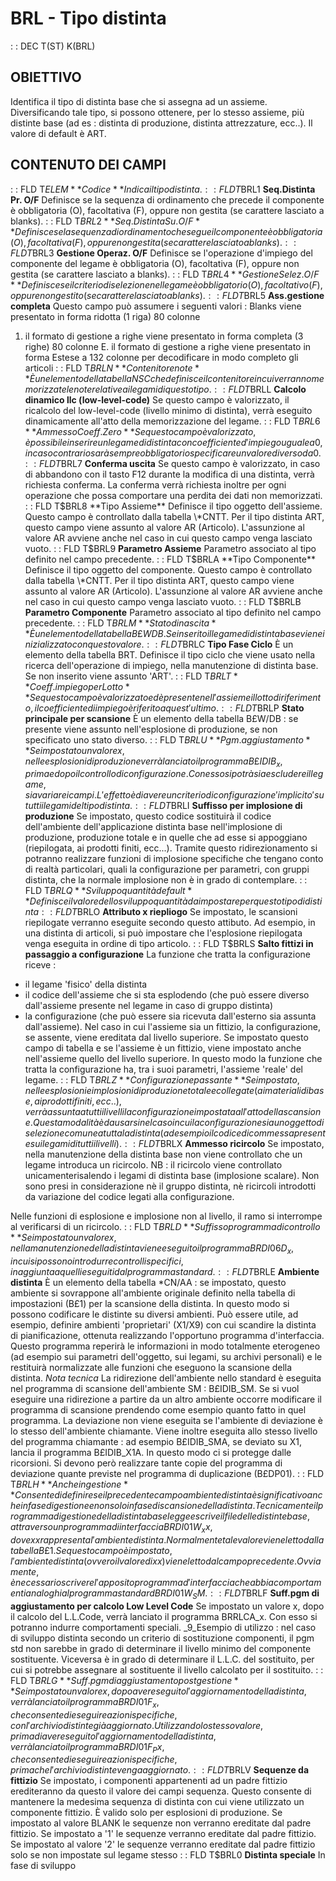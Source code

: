 # BRL - Tipo distinta
 :  : DEC T(ST) K(BRL)
## OBIETTIVO
Identifica il tipo di distinta base che si assegna ad un assieme. Diversificando tale tipo, si possono ottenere, per lo stesso assieme, più distinte base (ad es :  distinta di produzione, distinta attrezzature, ecc..). Il valore di default è ART.
## CONTENUTO DEI CAMPI
 :  : FLD T$ELEM **Codice**
Indica il tipo distinta.
 :  : FLD T$BRL1 **Seq.Distinta Pr. O/F**
Definisce se la sequenza di ordinamento che precede il componente è obbligatoria (O), facoltativa (F), oppure non gestita (se carattere lasciato a blanks).
 :  : FLD T$BRL2 **Seq.Distinta Su. O/F**
Definisce se la sequenza di ordinamento che segue il componente è obbligatoria (O), facoltativa (F), oppure non gestita (se carattere lasciato a blanks).
 :  : FLD T$BRL3 **Gestione Operaz. O/F**
Definisce se l'operazione d'impiego del componente del legame è obbligatoria (O), facoltativa (F), oppure non gestita (se carattere lasciato a blanks).
 :  : FLD T$BRL4 **Gestione Selez. O/F**
Definisce se il criterio di selezione nel legame è obbligatorio (O), facoltativo (F), oppure non gestito (se carattere lasciato a blanks).
 :  : FLD T$BRL5 **Ass.gestione completa**
Questo campo può assumere i seguenti valori : 
Blanks  viene presentato in forma ridotta (1 riga) 80 colonne
1. il formato di gestione a righe viene presentato in forma completa (3 righe) 80 colonne
E. il formato di gestione a righe viene presentato in forma Estese a  132 colonne per    decodificare in modo completo gli articoli
 :  : FLD T$BRLN **Contenitore note**
È un elemento della tabella NSC che definisce il contenitore in cui verranno memorizzate le note relative ai legami di questo tipo.
 :  : FLD T$BRLL **Calcolo dinamico llc (low-level-code)**
Se questo campo è valorizzato, il ricalcolo del low-level-code (livello minimo di distinta), verrà eseguito dinamicamente all'atto della memorizzazione del legame.
 :  : FLD T$BRL6 **Ammesso Coeff. Zero**
Se questo campo è valorizzato, è possibile inserire un legame di distinta con coefficiente d'impiego uguale a 0, in caso contrario sarà sempre obbligatorio specificare un valore diverso da 0.
 :  : FLD T$BRL7 **Conferma uscita**
Se questo campo è valorizzato, in caso di abbandono con il tasto F12 durante la modifica di una distinta, verrà richiesta conferma.
La conferma verrà richiesta inoltre per ogni operazione che possa comportare una perdita dei dati non memorizzati.
 :  : FLD T$BRL8 **Tipo Assieme**
Definisce il tipo oggetto dell'assieme. Questo campo è controllato dalla tabella \*CNTT. Per il tipo distinta ART, questo campo viene assunto al valore AR (Articolo). L'assunzione al valore AR avviene anche nel caso in cui questo campo venga lasciato vuoto.
 :  : FLD T$BRL9 **Parametro Assieme**
Parametro associato al tipo definito nel campo precedente.
 :  : FLD T$BRLA **Tipo Componente**
Definisce il tipo oggetto del componente. Questo campo è controllato dalla tabella \*CNTT. Per il tipo distinta ART, questo campo viene assunto al valore AR (Articolo). L'assunzione al valore AR avviene anche nel caso in cui questo campo venga lasciato vuoto.
 :  : FLD T$BRLB **Parametro Componente**
Parametro associato al tipo definito nel campo precedente.
 :  : FLD T$BRLM **Stato di nascita**
È un elemento della tabella B£WDB. Se inserito il legame di distinta base viene inizializzato con questo valore.
 :  : FLD T$BRLC **Tipo Fase Ciclo**
È un elemento della tabella BRT. Definisce il tipo ciclo che viene usato nella ricerca dell'operazione di impiego, nella manutenzione di distinta base. Se non inserito viene assunto 'ART'.
 :  : FLD T$BRLT **Coeff. impiego per Lotto**
Se questo campo è valorizzato ed è presente nell'assieme il lotto di riferimento, il coefficiente di impiego è riferito a quest'ultimo.
 :  : FLD T$BRLP **Stato principale per scansione**
È un elemento della tabella B£W/DB :  se presente viene assunto nell'esplosione di produzione, se non specificato uno stato diverso.
 :  : FLD T$BRLU **Pgm.aggiustamento**
Se impostato un valore x, nelle esplosioni di produzione verrà lanciato il programma B£IDIB_x, prima e dopo il controllo di configurazione. Con esso si potrà sia escludere il legame, sia variare i campi. L'effetto è di avere un criterio di configurazione 'implicito' su tutti i legami del tipo distinta.
 :  : FLD T$BRLI **Suffisso per implosione di produzione**
Se impostato, questo codice sostituirà il codice dell'ambiente dell'applicazione distinta base nell'implosione di produzione, produzione totale e in quelle che ad esse si appoggiano (riepilogata, ai prodotti finiti, ecc...).
Tramite questo ridirezionamento si potranno realizzare funzioni di implosione specifiche che tengano conto di realtà particolari, quali la configurazione per parametri, con gruppi distinta, che la normale implosione non è in grado di contemplare.
 :  : FLD T$BRLQ **Sviluppo quantità default**
Definisce il valore dello sviluppo quantità da impostare per questo tipo di distinta
 :  : FLD T$BRLO **Attributo x riepliogo**
Se impostato, le scansioni riepilogate verranno eseguite secondo questo attibuto.
Ad esempio, in una distinta di articoli, si può impostare che l'esplosione riepilogata venga eseguita in ordine di tipo articolo.
 :  : FLD T$BRLS **Salto fittizi in passaggio a configurazione**
La funzione che tratta la configurazione riceve : 
-    il legame 'fisico' della distinta
-    il codice dell'assieme che si sta esplodendo (che può essere diverso dall'assieme presente nel legame in caso di gruppo distinta)
-    la configurazione (che può essere sia ricevuta dall'esterno sia assunta dall'assieme).
Nel caso in cui l'assieme sia un fittizio, la configurazione, se assente, viene ereditata dal livello superiore.
Se impostato questo campo di tabella e se l'assieme è un fittizio, viene impostato anche nell'assieme quello del livello superiore. In questo modo la funzione che tratta la configurazione ha, tra i suoi parametri, l'assieme 'reale' del legame.
 :  : FLD T$BRLZ **Configurazione passante**
Se impostato, nelle esplosioni e implosioni di produzione totale e collegate (ai materiali di base, ai prodotti finiti, ecc..), verrà assunta a tutti i livelli la configurazione impostata all'atto della scansione. Questa modalità è da usarsi nel caso in cui la configurazione sia un oggetto di selezione comune a tutta la distinta (ad esempio il codice di commessa presente sui legami di tutti i livelli).
 :  : FLD T$BRLX **Ammesso ricircolo**
Se impostato, nella manutenzione della distinta base non viene controllato che un legame introduca un ricircolo.
NB :  il ricircolo viene controllato unicamenterisalendo i legami di distinta base
(implosione scalare). Non sono presi in considerazione nè il gruppo distinta, nè ricircoli
introdotti da variazione del codice legati alla configurazione.

Nelle funzioni di esplosione e implosione non al livello, il ramo si interrompe al verificarsi di un ricircolo.
 :  : FLD T$BRLD **Suffisso programma di controllo**
Se impostato un valore x, nella manutenzione della distinta viene eseguito il programma BRDI06D_x, in cui si possono introdurre controlli specifici, in aggiunta a quelli eseguiti dal programma standard.
 :  : FLD T$BRLE **Ambiente distinta**
È un elemento della tabella \*CN/AA :  se impostato, questo ambiente si sovrappone all'ambiente originale definito nella tabella di impostazioni (B£1) per la scansione della distinta.
In questo modo si possono codificare le distinte su diversi ambienti. Può essere utile, ad esempio, definire ambienti 'proprietari' (X1/X9) con cui scandire la distinta di pianificazione, ottenuta realizzando l'opportuno programma d'interfaccia. Questo programma reperirà le informazioni in modo totalmente eterogeneo (ad esempio sui parametri dell'oggetto, sui legami, su archivi personali) e le restituirà normalizzate alle funzioni che eseguono la scansione della distinta.
_Nota tecnica_
La ridirezione dell'ambiente nello standard è eseguita nel programma di scansione dell'ambiente SM :  B£IDIB_SM. Se si vuol eseguire una ridirezione a partire da un altro ambiente occorre modificare il programma di scansione prendendo come esempio quanto fatto in quel programma.
La deviazione non viene eseguita se l'ambiente di deviazione è lo stesso dell'ambiente chiamante. Viene inoltre eseguita allo stesso livello del programma chiamante :  ad esempio B£IDIB_SMA, se deviato su X1, lancia il programma B£IDIB_X1A. In questo modo ci si protegge dalle ricorsioni. Si devono però realizzare tante copie del programma di deviazione quante previste nel programma di duplicazione (B£DP01).
 :  : FLD T$BRLH **Anche in gestione**
Consente di definire se il precedente campo ambiente distinta è significativo anche in fase di gestione e non solo in fase di scansione della distinta. Tecnicamente il programma di gestione della distinta base legge e scrive il file delle distinte base, attraverso un programma di interfaccia BRDI01W_xx, dove xx rappresenta l'ambiente distinta.
Normalmente tale valore viene letto dalla tabella B£1. Se questo campo è impostato, l'ambiente distinta (ovvero il valore di xx) viene letto dal campo precedente. Ovviamente, è necessario scrivere l'apposito programma d'interfaccia che abbia comportamenti analoghi al programma standard BRDI01W_SM.
 :  : FLD T$BRLF **Suff.pgm di aggiustamento per calcolo Low Level Code**
Se impostato un valore x, dopo il calcolo del L.L.Code, verrà lanciato il programma BRRLCA_x. Con esso si potranno indurre comportamenti speciali.
_9_Esempio di utilizzo :  nel caso di sviluppo distinta secondo un criterio di sostituzione componenti, il pgm std non sarebbe in grado di determinare il livello minimo del componente sostituente. Viceversa è in grado di determinare il L.L.C. del sostituito, per cui si potrebbe assegnare al sostituente il livello calcolato per il sostituito.
 :  : FLD T$BRLG **Suff.pgm di aggiustamento post gestione**
Se impostato un valore x, dopo aver eseguito l'aggiornamento della distinta, verrà lanciato il programma BRDI01F_x, che consente di eseguire azioni specifiche, con l'archivio distinte già aggiornato.
Utilizzando lo stesso valore, prima di aver eseguito l'aggiornamento della distinta, verrà lanciato il programma BRDI01F_Px, che consente di eseguire azioni specifiche, prima che l'archivio distinte venga aggiornato.
 :  : FLD T$BRLV **Sequenze da fittizio**
Se impostato, i componenti appartenenti ad un padre fittizio erediteranno da questo il valore dei campi sequenza.
Questo consente di mantenere la medesima sequenza di distinta con cui viene utilizzato un componente fittizio. È valido solo per esplosioni di produzione. Se impostato al valore BLANK le sequenze non verranno ereditate dal padre fittizio.
Se impostato a '1' le sequenze verranno ereditate dal padre fittizio. Se impostato al valore '2' le sequenze verranno ereditate dal padre fittizio solo se non impostate sul legame stesso
 :  : FLD T$BRL0 **Distinta speciale**
In fase di sviluppo
